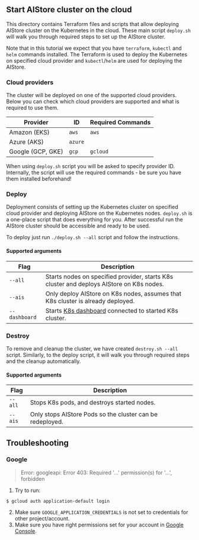 ## Start AIStore cluster on the cloud

This directory contains Terraform files and scripts that allow deploying AIStore cluster on the Kubernetes in the cloud.
These main script `deploy.sh` will walk you through required steps to set up the AIStore cluster.

Note that in this tutorial we expect that you have `terraform`, `kubectl` and `helm` commands installed.
The Terraform is used to deploy the Kubernetes on specified cloud provider and `kubectl`/`helm` are used for deploying the AIStore.


### Cloud providers

The cluster will be deployed on one of the supported cloud providers.
Below you can check which cloud providers are supported and what is required to use them.

| Provider | ID | Required Commands |
| -------- | --- | ----------------- |
| Amazon (EKS) | `aws` | `aws` |
| Azure (AKS) | `azure` | |
| Google (GCP, GKE) | `gcp` | `gcloud` |


When using `deploy.sh` script you will be asked to specify provider ID.
Internally, the script will use the required commands - be sure you have them installed beforehand!

### Deploy

Deployment consists of setting up the Kubernetes cluster on specified cloud provider and deploying AIStore on the Kubernetes nodes.
`deploy.sh` is a one-place script that does everything for you.
After successful run the AIStore cluster should be accessible and ready to be used.

To deploy just run `./deploy.sh --all` script and follow the instructions.

#### Supported arguments

| Flag | Description |
| ---- | ----------- |
| `--all` | Starts nodes on specified provider, starts K8s cluster and deploys AIStore on K8s nodes. |
| `--ais` | Only deploy AIStore on K8s nodes, assumes that K8s cluster is already deployed. |
| `--dashboard` | Starts [K8s dashboard](https://kubernetes.io/docs/tasks/access-application-cluster/web-ui-dashboard) connected to started K8s cluster. |

### Destroy

To remove and cleanup the cluster, we have created `destroy.sh --all` script.
Similarly, to the deploy script, it will walk you through required steps and the cleanup automatically.

#### Supported arguments

| Flag | Description |
| ---- | ----------- |
| `--all` | Stops K8s pods, and destroys started nodes. |
| `--ais` | Only stops AIStore Pods so the cluster can be redeployed. |

## Troubleshooting

### Google

> Error: googleapi: Error 403: Required '...' permission(s) for '...', forbidden

1. Try to run:
```console
$ gcloud auth application-default login
```
2. Make sure `GOOGLE_APPLICATION_CREDENTIALS` is not set to credentials for other project/account.
3. Make sure you have right permissions set for your account in [Google Console](https://console.cloud.google.com).
